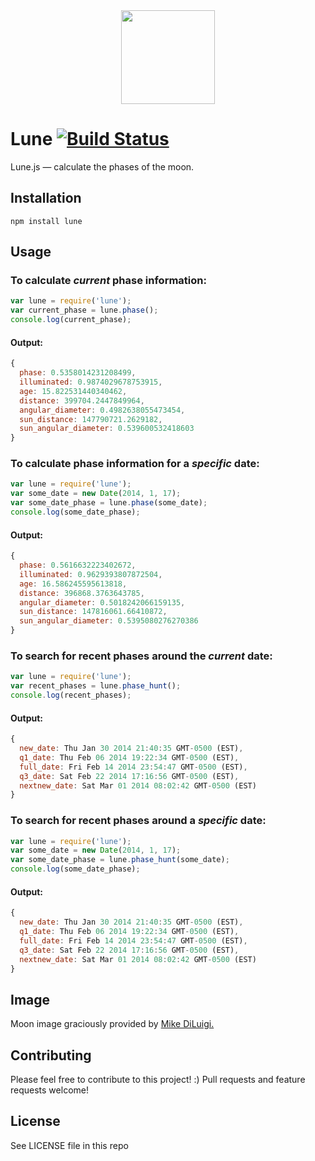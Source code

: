 <div align="center">
  <img height="150" width="150"  src="https://ryanseys.com/img/moon.png"/>
</div>

# Lune [![Build Status](https://travis-ci.org/ryanseys/lune.png)](https://travis-ci.org/ryanseys/lune)

Lune.js — calculate the phases of the moon.

## Installation

`npm install lune`

## Usage

### To calculate *current* phase information:

```javascript
var lune = require('lune');
var current_phase = lune.phase();
console.log(current_phase);
```

#### Output:

```javascript
{
  phase: 0.5358014231208499,
  illuminated: 0.9874029678753915,
  age: 15.822531440340462,
  distance: 399704.2447849964,
  angular_diameter: 0.4982638055473454,
  sun_distance: 147790721.2629182,
  sun_angular_diameter: 0.539600532418603
}
```

### To calculate phase information for a *specific* date:

```javascript
var lune = require('lune');
var some_date = new Date(2014, 1, 17);
var some_date_phase = lune.phase(some_date);
console.log(some_date_phase);
```

#### Output:

```javascript
{
  phase: 0.5616632223402672,
  illuminated: 0.9629393807872504,
  age: 16.586245595613818,
  distance: 396868.3763643785,
  angular_diameter: 0.5018242066159135,
  sun_distance: 147816061.66410872,
  sun_angular_diameter: 0.5395080276270386
}
```

### To search for recent phases around the *current* date:

```javascript
var lune = require('lune');
var recent_phases = lune.phase_hunt();
console.log(recent_phases);
```

#### Output:

```javascript
{
  new_date: Thu Jan 30 2014 21:40:35 GMT-0500 (EST),
  q1_date: Thu Feb 06 2014 19:22:34 GMT-0500 (EST),
  full_date: Fri Feb 14 2014 23:54:47 GMT-0500 (EST),
  q3_date: Sat Feb 22 2014 17:16:56 GMT-0500 (EST),
  nextnew_date: Sat Mar 01 2014 08:02:42 GMT-0500 (EST)
}
```

### To search for recent phases around a *specific* date:

```javascript
var lune = require('lune');
var some_date = new Date(2014, 1, 17);
var some_date_phase = lune.phase_hunt(some_date);
console.log(some_date_phase);
```

#### Output:

```javascript
{
  new_date: Thu Jan 30 2014 21:40:35 GMT-0500 (EST),
  q1_date: Thu Feb 06 2014 19:22:34 GMT-0500 (EST),
  full_date: Fri Feb 14 2014 23:54:47 GMT-0500 (EST),
  q3_date: Sat Feb 22 2014 17:16:56 GMT-0500 (EST),
  nextnew_date: Sat Mar 01 2014 08:02:42 GMT-0500 (EST)
}
```

## Image

Moon image graciously provided by [Mike DiLuigi.](https://www.behance.net/mikediluigi)

## Contributing

Please feel free to contribute to this project! :) Pull requests and feature requests welcome!

## License

See LICENSE file in this repo
